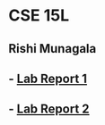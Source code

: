 # **CSE 15L**

## Rishi Munagala


## - [Lab Report 1](lab-report-1-week-2.html)

## - [Lab Report 2](lab-report-2-week-4.html)






